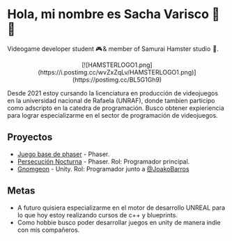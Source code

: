 
# Hola, mi nombre es Sacha Varisco 👋 👋 

Videogame developer student 🎮 & member of Samurai Hamster studio  🐹.

<p align="center">
  [![HAMSTERLOGO1.png](https://i.postimg.cc/wvZxZqLv/HAMSTERLOGO1.png)](https://postimg.cc/BL5G1Gh9)
</p>

Desde 2021 estoy cursando la licenciatura en producción de videojuegos en la universidad nacional de Rafaela (UNRAF), donde tambien participo como adscripto en la catedra de programación.
Busco obtener expieriencia para lograr especializarme en el sector de programación de videojuegos.



## Proyectos
- [Juego base de phaser](https://github.com/SachaVarisco/Juego.Phaser) - Phaser.
- [Persecución Nocturna](https://github.com/SachaVarisco/Persecucion-Nocturna) - Phaser. Rol: Programador principal.
- [Gnomgeon](https://github.com/SachaVarisco/La_Jam2022) - Unity. Rol: Programador junto a [@JoakoBarros](https://github.com/joakobarros)
## Metas
- A futuro quisiera especializarme en el motor de desarrollo UNREAL para lo que hoy estoy realizando cursos de c++ y blueprints.
- Como hobbie busco poder desarrollar juegos en unity de manera indie con mis compañeros.
    

